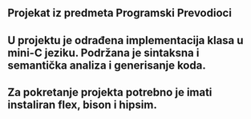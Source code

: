 ## Projekat iz predmeta Programski Prevodioci

## U projektu je odrađena implementacija klasa u mini-C jeziku. Podržana je sintaksna i semantička analiza i generisanje koda. 

## Za pokretanje projekta potrebno je imati instaliran flex, bison i hipsim.
